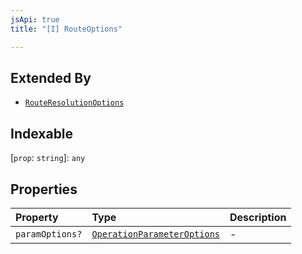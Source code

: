 ```yaml
---
jsApi: true
title: "[I] RouteOptions"

---
```

## Extended By

- [`RouteResolutionOptions`](RouteResolutionOptions.md)

## Indexable

 \[`prop`: `string`\]: `any`

## Properties

| Property | Type | Description |
| :------ | :------ | :------ |
| `paramOptions?` | [`OperationParameterOptions`](OperationParameterOptions.md) | - |
